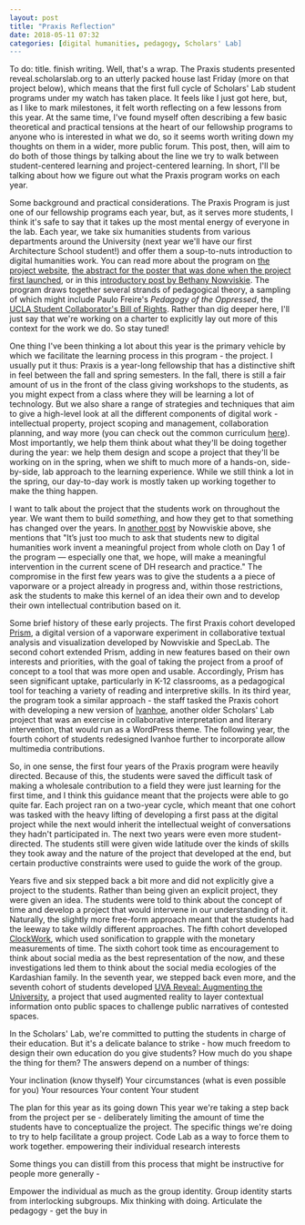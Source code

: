 ```yaml
---
layout: post
title: "Praxis Reflection"
date: 2018-05-11 07:32
categories: [digital humanities, pedagogy, Scholars' Lab]
---
```


To do: title. finish writing.
Well, that's a wrap. The Praxis students presented reveal.scholarslab.org to an utterly packed house last Friday (more on that project below), which means that the first full cycle of Scholars' Lab student programs under my watch has taken place. It feels like I just got here, but, as I like to mark milestones, it felt worth reflecting on a few lessons from this year. At the same time, I've found myself often describing a few basic theoretical and practical tensions at the heart of our fellowship programs to anyone who is interested in what we do, so it seems worth writing down my thoughts on them in a wider, more public forum. This post, then, will aim to do both of those things by talking about the line we try to walk between student-centered learning and project-centered learning. In short, I'll be talking about how we figure out what the Praxis program works on each year.

Some background and practical considerations. The Praxis Program is just one of our fellowship programs each year, but, as it serves more students, I think it's safe to say that it takes up the most mental energy of everyone in the lab. Each year, we take six humanities students from various departments around the University (next year we'll have our first Architecture School student!) and offer them a soup-to-nuts introduction to digital humanities work. You can read more about the program on [the project website](http://praxis.scholarslab.org/about/), [the abstract for the poster that was done when the project first launched](http://www.dh2012.uni-hamburg.de/conference/programme/abstracts/realigning-digital-humanities-training-the-praxis-program-at-the-scholars-lab.1.html), or in this [introductory post by Bethany Nowviskie](http://scholarslab.org/grad-student-research/announcing-the-praxis-program/). The program draws together several strands of pedagogical theory, a sampling of which might include Paulo Freire's _Pedagogy of the Oppressed_, the [UCLA Student Collaborator's Bill of Rights](http://cdh.ucla.edu/news/a-student-collaborators-bill-of-rights/). Rather than dig deeper here, I'll just say that we're working on a charter to explicitly lay out more of this context for the work we do. So stay tuned!

One thing I've been thinking a lot about this year is the primary vehicle by which we facilitate the learning process in this program - the project. I usually put it thus: Praxis is a year-long fellowship that has a distinctive shift in feel between the fall and spring semesters. In the fall, there is still a fair amount of us in the front of the class giving workshops to the students, as you might expect from a class where they will be learning a lot of technology. But we also share a range of strategies and techniques that aim to give a high-level look at all the different components of digital work - intellectual property, project scoping and management, collaboration planning, and way more (you can check out the common curriculum [here](http://praxis.scholarslab.org/curriculum/)). Most importantly, we help them think about what they'll be doing together during the year: we help them design and scope a project that they'll be working on in the spring, when we shift to much more of a hands-on, side-by-side, lab approach to the learning experience. While we still think a lot in the spring, our day-to-day work is mostly taken up working together to make the thing happen.

I want to talk about the project that the students work on throughout the year. We want them to build *something*, and how they get to that something has changed over the years. In [another post](http://nowviskie.org/2011/praxis-and-prism/) by Nowviskie above, she mentions that "It’s just too much to ask that students new to digital humanities work invent a meaningful project from whole cloth on Day 1 of the program — especially one that, we hope, will make a meaningful intervention in the current scene of DH research and practice." The compromise in the first few years was to give the students a a piece of vaporware or a project already in progress and, within those restrictions, ask the students to make this kernel of an idea their own and to develop their own intellectual contribution based on it.

Some brief history of these early projects. The first Praxis cohort developed [Prism](http://prism.scholarslab.org), a digital version of a vaporware experiment in collaborative textual analysis and visualization developed by Nowviskie and SpecLab. The second cohort extended Prism, adding in new features based on their own interests and priorities, with the goal of taking the project from a proof of concept to a tool that was more open and usable. Accordingly, Prism has seen significant uptake, particularly in K-12 classrooms, as a pedagogical tool for teaching a variety of reading and interpretive skills. In its third year, the program took a similar approach - the staff tasked the Praxis cohort with developing a new version of [Ivanhoe](http://ivanhoe.scholarslab.org/), another older Scholars' Lab project that was an exercise in collaborative interpretation and literary intervention, that would run as a WordPress theme. The following year, the fourth cohort of students redesigned Ivanhoe further to incorporate allow multimedia contributions.

So, in one sense, the first four years of the Praxis program were heavily directed. Because of this, the students were saved the difficult task of making a wholesale contribution to a field they were just learning for the first time, and I think this guidance meant that the projects were able to go quite far. Each project ran on a two-year cycle, which meant that one cohort was tasked with the heavy lifting of developing a first pass at the digital project while the next would inherit the intellectual weight of conversations they hadn't participated in. The next two years were even more student-directed. The students still were given wide latitude over the kinds of skills they took away and the nature of the project that developed at the end, but certain productive constraints were used to guide the work of the group.

Years five and six stepped back a bit more and did not explicitly give a project to the students. Rather than being given an explicit project, they were given an idea. The students were told to think about the concept of time and develop a project that would intervene in our understanding of it. Naturally, the slightly more free-form approach meant that the students had the leeway to take wildly different approaches. The fifth cohort developed [ClockWork](http://clockwork.scholarslab.org/), which used sonification to grapple with the monetary measurements of time. The sixth cohort took time as encouragement to think about social media as the best representation of the now, and these investigations led them to think about the social media ecologies of the Kardashian family. In the seventh year, we stepped back even more, and the seventh cohort of students developed [UVA Reveal: Augmenting the University](http://reveal.scholarslab.org/), a project that used augmented reality to layer contextual information onto public spaces to challenge public narratives of contested spaces. 

In the Scholars' Lab, we're committed to putting the students in charge of their education. But it's a delicate balance to strike - how much freedom to design their own education do you give students? How much do you shape the thing for them? The answers depend on a number of things:

Your inclination (know thyself)
Your circumstances (what is even possible for you)
Your resources
Your content
Your student

The plan for this year as its going down
This year we're taking a step back from the project per se - deliberately limiting the amount of time the students have to conceptualize the project.
The specific things we're doing to try to help facilitate a group project.
Code Lab as a way to force them to work together.
empowering their individual research interests

Some things you can distill from this process that might be instructive for people more generally - 

Empower the individual as much as the group identity.
Group identity starts from interlocking subgroups.
Mix thinking with doing.
Articulate the pedagogy - get the buy in

